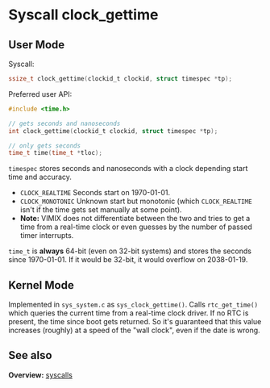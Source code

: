 # Syscall clock_gettime

## User Mode

Syscall:
```C
ssize_t clock_gettime(clockid_t clockid, struct timespec *tp);
```

Preferred user API:
```C
#include <time.h>

// gets seconds and nanoseconds
int clock_gettime(clockid_t clockid, struct timespec *tp);

// only gets seconds
time_t time(time_t *tloc);
```

`timespec` stores seconds and nanoseconds with a clock depending start time and accuracy.

- `CLOCK_REALTIME` Seconds start on 1970-01-01.
- `CLOCK_MONOTONIC` Unknown start but monotonic (which `CLOCK_REALTIME` isn't if the time gets set manually at some point).
- **Note:** VIMIX does not differentiate between the two and tries to get a time from a real-time clock or even guesses by the number of passed timer interrupts.

`time_t` is **always** 64-bit (even on 32-bit systems) and stores the seconds since 1970-01-01. If it would be 32-bit, it would overflow on 2038-01-19.


## Kernel Mode

Implemented in `sys_system.c` as `sys_clock_gettime()`. Calls `rtc_get_time()` which queries the current time from a real-time clock driver. If no RTC is present, the time since boot gets returned. So it's guaranteed that this value increases (roughly) at a speed of the "wall clock", even if the date is wrong.


## See also

**Overview:** [syscalls](syscalls.md)

